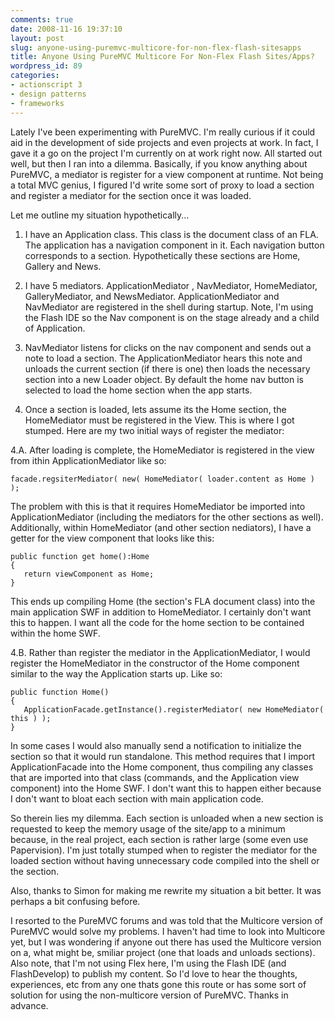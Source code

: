 ```yaml
---
comments: true
date: 2008-11-16 19:37:10
layout: post
slug: anyone-using-puremvc-multicore-for-non-flex-flash-sitesapps
title: Anyone Using PureMVC Multicore For Non-Flex Flash Sites/Apps?
wordpress_id: 89
categories:
- actionscript 3
- design patterns
- frameworks
---
```


Lately I've been experimenting with PureMVC. I'm really curious if it could aid in the development of side projects and even projects at work. In fact, I gave it a go on the project I'm currently on at work right now. All started out well, but then I ran into a dilemma. Basically, if you know anything about PureMVC, a mediator is register for a view component at runtime. Not being a total MVC genius, I figured I'd write some sort of proxy to load a section and register a mediator for the section once it was loaded.



Let me outline my situation hypothetically...

1. I have an Application class. This class is the document class of an FLA. The application has a navigation component in it. Each navigation button corresponds to a section. Hypothetically these sections are Home, Gallery and News.

2. I have 5 mediators. ApplicationMediator , NavMediator, HomeMediator, GalleryMediator, and NewsMediator. ApplicationMediator and NavMediator are registered in the shell during startup. Note, I'm using the Flash IDE so the Nav component is on the stage already and a child of Application.

3. NavMediator listens for clicks on the nav component and sends out a note to load a section. The ApplicationMediator hears this note and unloads the current section (if there is one) then loads the necessary section into a new Loader object. By default the home nav button is selected to load the home section when the app starts.

4. Once a section is loaded, lets assume its the Home section, the HomeMediator must be registered in the View. This is where I got stumped. Here are my two initial ways of register the mediator:

4.A. After loading is complete, the HomeMediator is registered in the view from ithin ApplicationMediator like so:

    
    facade.regsiterMediator( new( HomeMediator( loader.content as Home ) );


The problem with this is that it requires HomeMediator be imported into ApplicationMediator (including the mediators for the other sections as well). Additionally, within HomeMediator (and other section nediators), I have a getter for the view component that looks like this:

    
    public function get home():Home
    {
       return viewComponent as Home;
    }


This ends up compiling Home (the section's FLA document class) into the main application SWF in addition to HomeMediator. I certainly don't want this to happen. I want all the code for the home section to be contained within the home SWF.

4.B. Rather than register the mediator in the ApplicationMediator, I would register the HomeMediator in the constructor of the Home component similar to the way the Application starts up. Like so:

    
    public function Home()
    {
       ApplicationFacade.getInstance().registerMediator( new HomeMediator( this ) );
    }


In some cases I would also manually send a notification to initialize the section so that it would run standalone. This method requires that I import ApplicationFacade into the Home component, thus compiling any classes that are imported into that class (commands, and the Application view component) into the Home SWF. I don't want this to happen either because I don't want to bloat each section with main application code.

So therein lies my dilemma. Each section is unloaded when a new section is requested to keep the memory usage of the site/app to a minimum because, in the real project, each section is rather large (some even use Papervision). I'm just totally stumped when to register the mediator for the loaded section without having unnecessary code compiled into the shell or the section.

Also, thanks to Simon for making me rewrite my situation a bit better. It was perhaps a bit confusing before.

I resorted to the PureMVC forums and was told that the Multicore version of PureMVC would solve my problems. I haven't had time to look into Multicore yet, but I was wondering if anyone out there has used the Multicore version on a, what might be, smiliar project (one that loads and unloads sections). Also note, that I'm not using Flex here, I'm using the Flash IDE (and FlashDevelop) to publish my content. So I'd love to hear the thoughts, experiences, etc from any one thats gone this route or has some sort of solution for using the non-multicore version of PureMVC. Thanks in advance.
